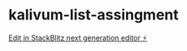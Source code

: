 # kalivum-list-assingment

[Edit in StackBlitz next generation editor ⚡️](https://stackblitz.com/~/github.com/Alphamikey23/kalivum-list-assingment)